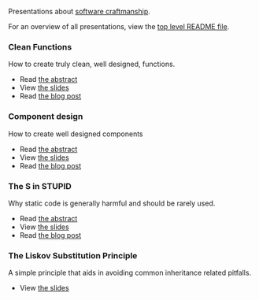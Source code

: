 Presentations about [software craftmanship](http://manifesto.softwarecraftsmanship.org).

For an overview of all presentations, view the [top level README file](../README.md).

### Clean Functions

How to create truly clean, well designed, functions.

* Read [the abstract](functions/README.md)
* View [the slides](http://bit.ly/clean-functions)
* Read [the blog post](http://www.bn2vs.com/blog/2013/09/08/clean-functions/)

### Component design

How to create well designed components

* Read [the abstract](components/README.md)
* View [the slides](http://bit.ly/component-design)
* Read [the blog post](http://www.bn2vs.com/blog/2014/07/12/component-design/)

### The S in STUPID

Why static code is generally harmful and should be rarely used.

* Read [the abstract](static/README.md)
* View [the slides](http://bit.ly/static-code)
* Read [the blog post](http://www.bn2vs.com/blog/2013/11/15/presentation-the-s-in-stupid/)

### The Liskov Substitution Principle

A simple principle that aids in avoiding common inheritance related pitfalls.

* View [the slides](http://bit.ly/solid-lsp)